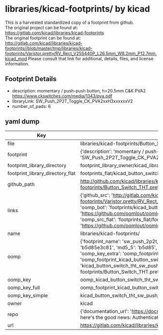 # libraries/kicad-footprints/ by kicad  
This is a harvested standardized copy of a footprint from github.  
The original project can be found at:  
https://gitlab.com/kicad/libraries/kicad-footprints  
The original footprint can be found at:
http://gitlab.com/kicad/libraries/kicad-footprints//blob/master/tmp/libraries/kicad-footprints/Varistor.pretty/RV_Rect_V25S440P_L26.5mm_W8.2mm_P12.7mm.kicad_mod
Please consult that link for additional, details, files, and license information.  
## Footprint Details
* description: momentary / push-push button, h=20.5mm C&K PVA2 https://www.ckswitches.com/media/1343/pva.pdf  
* libraryLink: SW_Push_2P2T_Toggle_CK_PVA2xxH3xxxxxxV2  
* number_of_pads: 6  
## yaml dump  
| Key | Value |  
| --- | --- |  
| file | libraries/kicad-footprints/Button_Switch_THT.pretty/SW_Push_2P2T_Toggle_CK_PVA2xxH3xxxxxxV2.kicad_mod |  
| footprint | {'description': 'momentary / push-push button, h=20.5mm C&K PVA2 https://www.ckswitches.com/media/1343/pva.pdf', 'libraryLink': 'SW_Push_2P2T_Toggle_CK_PVA2xxH3xxxxxxV2', 'number_of_pads': 6} |  
| footprint_library_directory | footprint_library_owner/kicad_libraries/kicad-footprints/ |  
| footprint_library_directory_flat | footprints_flat/kicad_button_switch_tht_sw_push_2p2t_toggle_ck_pva2xxh3xxxxxxv2/working |  
| github_path | http://github.com/kicad/libraries/kicad-footprints//blob/master/tmp/libraries/kicad-footprints/Button_Switch_THT.pretty/SW_Push_2P2T_Toggle_CK_PVA2xxH3xxxxxxV2.kicad_mod |  
| links | {'github_src': 'http://gitlab.com/kicad/libraries/kicad-footprints//blob/master/tmp/libraries/kicad-footprints/Varistor.pretty/RV_Rect_V25S440P_L26.5mm_W8.2mm_P12.7mm.kicad_mod', 'github_src_repo': 'https://gitlab.com/kicad/libraries/kicad-footprints', 'oomp_bot': 'footprints/kicad_button_switch_tht_sw_push_2p2t_toggle_ck_pva2xxh3xxxxxxv2/working', 'oomp_bot_github': 'https://github.com/oomlout/oomlout_oomp_footprint_bot/tree/main/footprints/kicad_button_switch_tht_sw_push_2p2t_toggle_ck_pva2xxh3xxxxxxv2/working', 'oomp_src_flat': 'footprints_flat/footprints_flat/kicad_button_switch_tht_sw_push_2p2t_toggle_ck_pva2xxh3xxxxxxv2/working', 'oomp_src_flat_github': 'https://github.com/oomlout/oomlout_oomp_footprint_src/tree/main/footprints_flat/kicad_button_switch_tht_sw_push_2p2t_toggle_ck_pva2xxh3xxxxxxv2/working'} |  
| name | libraries/kicad-footprints/ |  
| oomp | {'footprint_name': 'sw_push_2p2t_toggle_ck_pva2xxh3xxxxxxv2', 'library_name': 'button_switch_tht', 'md5': 'b5d85e3c814aa5e3ff42c442873ab23a', 'md5_10': 'b5d85e3c81', 'md5_5': 'b5d85', 'md5_6': 'b5d85e', 'oomp_key': 'oomp_kicad_button_switch_tht_sw_push_2p2t_toggle_ck_pva2xxh3xxxxxxv2', 'oomp_key_extra': 'oomp_footprint_kicad_button_switch_tht_sw_push_2p2t_toggle_ck_pva2xxh3xxxxxxv2', 'oomp_key_full': 'oomp_footprint_kicad_button_switch_tht_sw_push_2p2t_toggle_ck_pva2xxh3xxxxxxv2_b5d85e', 'oomp_key_simple': 'kicad_button_switch_tht_sw_push_2p2t_toggle_ck_pva2xxh3xxxxxxv2', 'original_filename': 'libraries/kicad-footprints/Button_Switch_THT.pretty/SW_Push_2P2T_Toggle_CK_PVA2xxH3xxxxxxV2.kicad_mod', 'owner_name': 'kicad'} |  
| oomp_key | oomp_kicad_button_switch_tht_sw_push_2p2t_toggle_ck_pva2xxh3xxxxxxv2 |  
| oomp_key_full | oomp_footprint_kicad_button_switch_tht_sw_push_2p2t_toggle_ck_pva2xxh3xxxxxxv2 |  
| oomp_key_simple | kicad_button_switch_tht_sw_push_2p2t_toggle_ck_pva2xxh3xxxxxxv2 |  
| owner | kicad |  
| repo | {'documentation_url': 'https://docs.github.com/rest/overview/resources-in-the-rest-api#rate-limiting', 'message': "API rate limit exceeded for 84.66.173.59. (But here's the good news: Authenticated requests get a higher rate limit. Check out the documentation for more details.)"} |  
| url | https://gitlab.com/kicad/libraries/kicad-footprints |  

